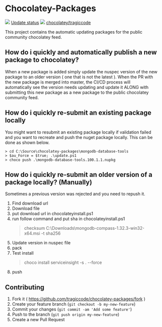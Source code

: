 # Chocolatey-Packages

[![](https://ci.appveyor.com/api/projects/status/github/tragiccode/chocolatey-packages?svg=true)](https://ci.appveyor.com/project/tragiccode/chocolatey-packages)
[Update status](https://gist.github.com/tragiccode/797ef6d619ee36be0e570bb5769a5024)
[![](http://transparent-favicon.info/favicon.ico)](#)
[chocolatey/tragiccode](https://chocolatey.org/profiles/tragiccode)

This project contains the automatic updating packages for the public community chocolatey feed.

## How do i quickly and automatically publish a new package to chocolatey?

When a new package is added simply update the nuspec version of the new package to an older version ( one that is not the latest ).  When the PR with the new package is merged into master, the CI/CD process will automatically see the version needs updating and update it ALONG with submitting this new package as a new package to the public chocolatey community feed.

## How do i quickly re-submit an existing package locally

You might want to resubmit an existing package locally if validation failed and you want to recreate and push the nuget package locally.  This can be done as shown below.

```
> cd C:\Source\chocolatey-packages\mongodb-database-tools
> $au_Force = $true; .\update.ps1
> choco push .\mongodb-database-tools.100.1.1.nupkg
```

## How do i quickly re-submit an older version of a package locally? (Manually)

Sometimes a previous version was rejected and you need to repush it.

1. Find download url
2. Download file
3. put download url in chocolateyinstall.ps1
4. run follow command and put sha in chocolateyinstall.ps1
    > checksum C:\Downloads\mongodb-compass-1.32.3-win32-x64.msi -t sha256
5. Update version in nuspec file
6. pack
7. Test install
    > choco install serviceinsight -s . --force
7. push

## Contributing

1. Fork it ( <https://github.com/tragiccode/chocolatey-packages/fork> )
1. Create your feature branch (`git checkout -b my-new-feature`)
1. Commit your changes (`git commit -am 'Add some feature'`)
1. Push to the branch (`git push origin my-new-feature`)
1. Create a new Pull Request
